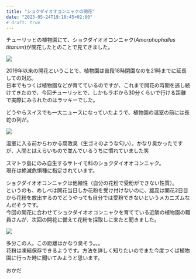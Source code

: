 ```yaml
---
title: "ショクダイオオコンニャクの開花"
date: "2023-05-24T19:10:45+02:00"
# draft: true
---
```


チューリッヒの植物園にて、ショクダイオオコンニャク(*Amorphophallus titanum*)が開花したとのことで見てきました。  

![](/img/my_post_folder/20230524_Titanwurz.jpg)

2019年以来の開花ということで、植物園は普段18時閉園なのを21時までに延長しての対応。  
日本でもつくば植物園などが育てているのですが、これまで開花の時期を逃し続けてきたので、今回チューリッヒで、しかもラボから30分くらいで行ける距離で実際にみられたのはラッキーでした。 

どうやらスイスでも一大ニュースになっていたようで、植物園の温室の前には長蛇の列が。  

![](/img/my_post_folder//queue.jpg)

温室に入る前からわかる腐敗臭（生ゴミのような匂い）。かなり臭かったですが、人間とはえらいもので並んでいるうちに慣れていました笑  


スマトラ島にのみ自生するサトイモ科のショクダイオオコンニャク。  
現在は絶滅危惧種に指定されています。  

ショクダイオオコンニャクは他殖性（自分の花粉で受粉ができない性質）。  
というのも、めしべは開花当日しか花粉を受け付けないのに、雄蕊は開花2日目から花粉を放出するのでどうやっても自分では受粉できないというメカニズムなんだそうです。  
今回の開花に合わせてショクダイオオコンニャクを育てている近隣の植物園の職員さんが、次回の開花に備えて花粉を採取しに来たと聞きました。  

![](/img/my_post_folder//PollenCollection.jpeg)

多分この人。この距離はかなり臭そう。。。  
花粉は凍結保存できるようです。方法を詳しく知りたいのでまた今度つくば植物園に行った時に聞いてみようと思います。

おかだ